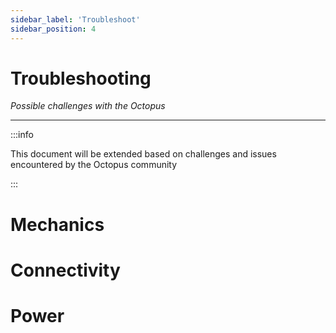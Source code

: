 ```yaml
---
sidebar_label: 'Troubleshoot'
sidebar_position: 4
---
```



# Troubleshooting

_Possible challenges with the Octopus_


---


:::info


This document will be extended based on challenges and issues encountered by the Octopus community 


:::



# Mechanics


# Connectivity

# Power

